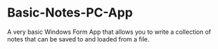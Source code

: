 # Basic-Notes-PC-App
A very basic Windows Form App that allows you to write a collection of notes that can be saved to and loaded from a file.
